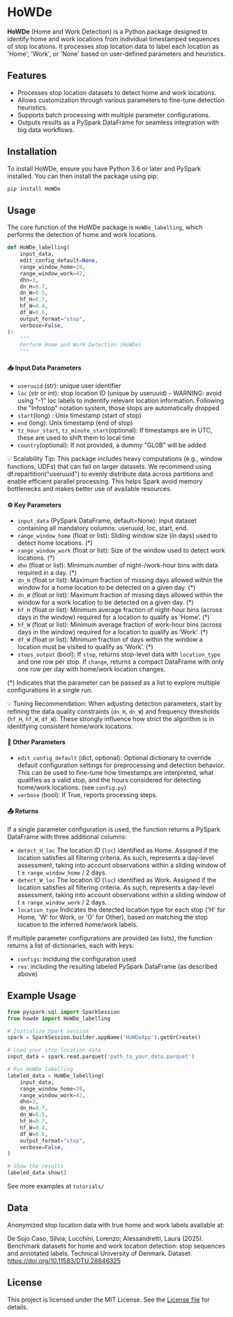 # HoWDe

**HoWDe** (Home and Work Detection) is a Python package designed to identify home and work locations from individual timestamped sequences of stop locations. It processes stop location data to label each location as 'Home', 'Work', or 'None' based on user-defined parameters and heuristics.

<!-- Add reference to paper -->

## Features

- Processes stop location datasets to detect home and work locations. 
- Allows customization through various parameters to fine-tune detection heuristics.
- Supports batch processing with multiple parameter configurations.
- Outputs results as a PySpark DataFrame for seamless integration with big data workflows.

## Installation

To install HoWDe, ensure you have Python 3.6 or later and PySpark installed. You can then install the package using pip:

```bash
pip install HoWDe
```

## Usage

The core function of the HoWDe package is `HoWDe_labelling`, which performs the detection of home and work locations.

```python
def HoWDe_labelling(
    input_data,
    edit_config_default=None,
    range_window_home=28,
    range_window_work=42,
    dhn=3,
    dn_H=0.7,
    dn_W=0.5,
    hf_H=0.7,
    hf_W=0.4,
    df_W=0.6,
    output_format="stop",
    verbose=False,
):
    """
    Perform Home and Work Detection (HoWDe)
    """
```

#### 📥 Input Data Parameters
- `useruuid` (str): unique user identifier
- `loc` (str or int): stop location ID (unique by useruuid) - WARNING: avoid using "-1" loc labels to indentify relevant location information. Following the "Infostop" notation system, those stops are automatically dropped
- `start`(long) : Unix timestamp (start of stop)
- `end` (long): Unix timestamp (end of stop)
- `tz_hour_start`, `tz_minute_start`(optional): If timestamps are in UTC, these are used to shift them to local time
- `country`(optional): If not provided, a dummy "GL0B" will be added

💡 Scalability Tip: This package includes heavy computations (e.g., window functions, UDFs) that can fail on larger datasets. We recommend using df.repartition("useruuid") to evenly distribute data across partitions and enable efficient parallel processing. This helps Spark avoid memory bottlenecks and makes better use of available resources.

#### ⚙️ Key Parameters
- `input_data` (PySpark DataFrame, default=None): Input dataset containing all mandatory columns: useruuid, loc, start, end.
- `range_window_home` (float or list): Sliding window size (in days) used to detect home locations. (*)
- `range_window_work` (float or list): Size of the window used to detect work locations. (*)
- `dhn` (float or list): Minimum number of night-/work-hour bins with data required in a day. (*)
- `dn_H` (float or list):  Maximum fraction of missing days allowed within the window for a home location to be detected on a given day. (*)
- `dn_W` (float or list):  Maximum fraction of missing days allowed within the window for a work location to be detected on a given day. (*)
- `hf_H` (float or list): Minimum average fraction of night-hour bins (across days in the window) required for a location to qualify as ‘Home’. (*)
- `hf_W` (float or list): Minimum average fraction of work-hour bins (across days in the window) required for a location to qualify as ‘Work’. (*)
- `df_W` (float or list): Minimum fraction of days within the window a location must be visited to qualify as ‘Work’. (*)
- `stops_output` (bool): If `stop`, returns stop-level data with `location_type` and one row per stop. If `change`, returns a compact DataFrame with only one row per day with home/work location changes.

(*) Indicates that the parameter can be passed as a list to explore multiple configurations in a single run.

💡 Tuning Recommendation: When adjusting detection parameters, start by refining the data quality constraints (`dn_H`, `dn_W`) and frequency thresholds (`hf_H`, `hf_W`, `df_W`). These strongly influence how strict the algorithm is in identifying consistent home/work locations.

#### 🔧 Other Parameters
- `edit_config_default` (dict, optional): Optional dictionary to override default configuration settings for preprocessing and detection behavior.
This can be used to fine-tune how timestamps are interpreted, what qualifies as a valid stop, and the hours considered for detecting home/work locations. (see `config.py`)
- `verbose` (bool): If True, reports processing steps.


#### 📤 Returns

If a single parameter configuration is used, the function returns a PySpark DataFrame with three additional columns:
- `detect_H_loc` The location ID (`loc`) identified as Home. Assigned if the location satisfies all filtering criteria. As such, represents a day-level assessment, taking into account observations within a sliding window of t ± `range_window_home` / 2 days.
- `detect_W_loc`  The location ID (`loc`) identified as Work. Assigned if the location satisfies all filtering criteria. As such, represents a day-level assessment, taking into account observations within a sliding window of t ± `range_window_work` / 2 days.
- `location_type`  Indicates the detected location type for each stop ('H' for Home, 'W' for Work, or 'O' for Other), based on matching the stop location to the inferred home/work labels.

If multiple parameter configurations are provided (as lists), the function returns a list of dictionaries, each with keys:
- `configs`: inclduing the configuration used
- `res`: including the resulting labeled PySpark DataFrame (as described above)


## Example Usage

```python
from pyspark.sql import SparkSession
from howde import HoWDe_labelling

# Initialize Spark session
spark = SparkSession.builder.appName('HoWDeApp').getOrCreate()

# Load your stop location data
input_data = spark.read.parquet('path_to_your_data.parquet')

# Run HoWDe labelling
labeled_data = HoWDe_labelling(
    input_data,
    range_window_home=28,
    range_window_work=42,
    dhn=3,
    dn_H=0.7,
    dn_W=0.5,
    hf_H=0.7,
    hf_W=0.4,
    df_W=0.6,
    output_format="stop",
    verbose=False,
)

# Show the results
labeled_data.show()
```

See more examples at `tutorials/`


## Data
Anonymized stop location data with true home and work labels available at:

De Sojo Caso, Silvia; Lucchini, Lorenzo; Alessandretti, Laura (2025). Benchmark datasets for home and work location detection: stop sequences and annotated labels. Technical University of Denmark. Dataset. https://doi.org/10.11583/DTU.28846325

## License

This project is licensed under the MIT License. See the [License file](https://opensource.org/licenses/MIT) for details.

